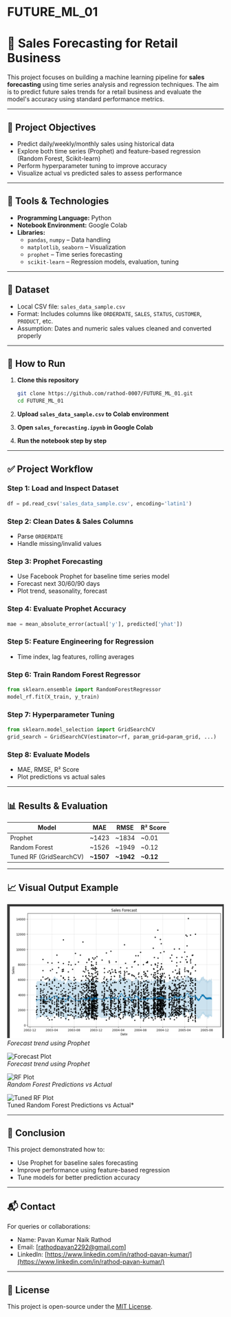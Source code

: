 # FUTURE_ML_01


# 🛒 Sales Forecasting for Retail Business

This project focuses on building a machine learning pipeline for **sales forecasting** using time series analysis and regression techniques. The aim is to predict future sales trends for a retail business and evaluate the model's accuracy using standard performance metrics.

---

## 📌 Project Objectives

- Predict daily/weekly/monthly sales using historical data
- Explore both time series (Prophet) and feature-based regression (Random Forest, Scikit-learn)
- Perform hyperparameter tuning to improve accuracy
- Visualize actual vs predicted sales to assess performance

---

## 🔧 Tools & Technologies

- **Programming Language:** Python
- **Notebook Environment:** Google Colab
- **Libraries:**  
  - `pandas`, `numpy` – Data handling  
  - `matplotlib`, `seaborn` – Visualization  
  - `prophet` – Time series forecasting  
  - `scikit-learn` – Regression models, evaluation, tuning  

---

## 📁 Dataset

- Local CSV file: `sales_data_sample.csv`  
- Format: Includes columns like `ORDERDATE`, `SALES`, `STATUS`, `CUSTOMER`, `PRODUCT`, etc.  
- Assumption: Dates and numeric sales values cleaned and converted properly

---

## 🚀 How to Run

1. **Clone this repository**  
   ```bash
   git clone https://github.com/rathod-0007/FUTURE_ML_01.git
   cd FUTURE_ML_01
   ```

2. **Upload `sales_data_sample.csv` to Colab environment**

3. **Open `sales_forecasting.ipynb` in Google Colab**

4. **Run the notebook step by step**

---

## ✅ Project Workflow

### Step 1: Load and Inspect Dataset
```python
df = pd.read_csv('sales_data_sample.csv', encoding='latin1')
```

### Step 2: Clean Dates & Sales Columns
- Parse `ORDERDATE`
- Handle missing/invalid values

### Step 3: Prophet Forecasting
- Use Facebook Prophet for baseline time series model
- Forecast next 30/60/90 days
- Plot trend, seasonality, forecast

### Step 4: Evaluate Prophet Accuracy
```python
mae = mean_absolute_error(actual['y'], predicted['yhat'])
```

### Step 5: Feature Engineering for Regression
- Time index, lag features, rolling averages

### Step 6: Train Random Forest Regressor
```python
from sklearn.ensemble import RandomForestRegressor
model_rf.fit(X_train, y_train)
```

### Step 7: Hyperparameter Tuning
```python
from sklearn.model_selection import GridSearchCV
grid_search = GridSearchCV(estimator=rf, param_grid=param_grid, ...)
```

### Step 8: Evaluate Models
- MAE, RMSE, R² Score
- Plot predictions vs actual sales

---

## 📊 Results & Evaluation

| Model              | MAE    | RMSE   | R² Score |
|-------------------|--------|--------|----------|
| Prophet            | ~1423   | ~1834   | ~0.01    |
| Random Forest      | ~1526   | ~1949   | ~0.12    |
| Tuned RF (GridSearchCV) | **~1507** | **~1942** | **~0.12** |

---

## 📈 Visual Output Example

![Forecast Plot](https://github.com/rathod-0007/FUTURE_ML_01/blob/5495d27e8fdb2b023b8d9266c150560bc81d9b0a/Sales%20Forecast.png)  
*Forecast trend using Prophet*

![Forecast Plot]([assets/forecast_plot.png](https://github.com/rathod-0007/FUTURE_ML_01/blob/5495d27e8fdb2b023b8d9266c150560bc81d9b0a/Sales_Forecast.png))  
*Forecast trend using Prophet*

![RF Plot]([[assets/rf_prediction.png](https://github.com/rathod-0007/FUTURE_ML_01/blob/5495d27e8fdb2b023b8d9266c150560bc81d9b0a/RF%20Actual%20vs%20Predicted.png)](https://github.com/rathod-0007/FUTURE_ML_01/blob/main/RF%20Actual%20vs%20Predicted.png?raw=true))  
*Random Forest Predictions vs Actual*

![Tuned RF Plot](![image](https://github.com/user-attachments/assets/8c10a32a-1131-40fb-bef1-f636e6daead3))  
Tuned Random Forest Predictions vs Actual*

---

## 📝 Conclusion

This project demonstrated how to:
- Use Prophet for baseline sales forecasting
- Improve performance using feature-based regression
- Tune models for better prediction accuracy

---

## 📬 Contact

For queries or collaborations:

- Name: Pavan Kumar Naik Rathod
- Email: [rathodpavan2292@gmail.com]  
- LinkedIn: [https://www.linkedin.com/in/rathod-pavan-kumar/](https://www.linkedin.com/in/rathod-pavan-kumar/)

---

## 📄 License

This project is open-source under the [MIT License](LICENSE).
